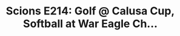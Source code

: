 ---
layout: post
title: "Scions E214: Golf @ Calusa Cup, Softball at War Eagle Ch..."
description: "A big weekend of results for teams that needed them wi..."
permalink: https://www.fromtherumbleseat.com/2024/4/8/24123889/scions-e214-golf-calusa-cup-softball-at-war-eagle-challenge-baseball-pitt-mten-wten-georgia-tech
---
